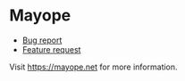# Mayope

- [Bug report](https://github.com/pascalschumann/mayope-issues/issues/new?assignees=&labels=&template=bug_report.md&title=[Bug] )
- [Feature request](https://github.com/pascalschumann/mayope-issues/issues/new?assignees=&labels=&template=feature_request.md&title=[Feature] )

Visit https://mayope.net for more information.
